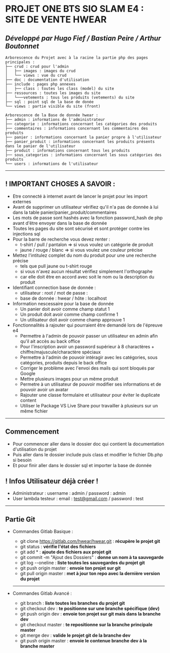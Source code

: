# PROJET ONE BTS SIO SLAM E4 : SITE DE VENTE HWEAR

## ***Développé par Hugo Fief / Bastian Peire / Arthur Boutonnet***

```
Arborescence du Projet avec à la racine la partie php des pages principales :
├── crud : crud pour l'admin
│   ├── images : images du crud
│   └── views : vue du crud
├── doc : documentation d'utilisation
├── include : pages php annexes
│   ├── class : toutes les class (model) du site 
├── ressources : toutes les images du site
│   └───vetements : tous les produits (vetements) du site
├── sql : point sql de la base de donée
└── views : partie visible du site (front)
```

```
Arborescence de la Base de donnée hwear :
├── admin : informations de l'administrateur
├── categorie : informations concernant les catégories des produits
├── commentaires : informations concernant les commentaires des produits  
├── panier : informations concernant la panier propre à l'utilisateur
├── panier_produit : informations concernant les produits présents dans le panier de l'utilisateur
├── produit : informations concernant tous les produits
├── sous_categories : informations concernant les sous catégories des produits
└── users : informations de l'utilisateur
```

---
## ! IMPORTANT CHOSES A SAVOIR : 
- Etre connecté à internet avant de lancer le projet pour les import externes
- Avant de supprimer un utilisateur vérifiez qu'il n'a pas de donnée à lui dans la table panier/panier_produit/commentaires
- Les mots de passe sont hashés avec la fonction password_hash de php avant d'être envoyer dans la base de donnée
- Toutes les pages du site sont sécurisé et sont protéger contre les injections sql
- Pour la barre de recherche vous devez renter : 
	* t-shirt / pull / pantalon => si vous voulez un catégorie de produit
	* jaune / rouge / blanc => si vous voulez une couleur précise
 - Mettez l'intitulez complet du nom du produit pour une une recherche précise 
	* tels que pull jaune ou t-shirt rouge
	* si vous n'avez aucun résultat vérifiez simplement l'orthographe 
	* car elle doit être en accord avec soit le nom ou la description du produit
- Identifiant connection base de donnée :
	* utilisateur : root / mot de passe :    
	* base de donnée : hwear / hôte : localhost
- Information nescessaire pour la base de donnée
 	* Un panier doit avoir comme champ statut 1
	* Un produit doit avoir comme champ confirme 1
	* Un utilisateur doit avoir comme champ approuve 1
- Fonctionnalités à rajouter qui pourraient être demandé lors de l'épreuve e4
    * Permettre à l'admin de pouvoir passer un utilisateur en admin afin qu'il ait accès au back office
    * Pour l'inscription avoir un password supérieur à 8 charactères + chiffre/majuscule/charactère spéciaux
    * Permettre à l'admin de pouvoir intéragir avec les catégories, sous catégories, produits depuis le back office
    * Corriger le problème avec l'envoi des mails qui sont bloqués par Google
    * Mettre plusieurs images pour un même produit
    * Permetre à un utilisateur de pouvoir modifier ses informations et de pouvoir avoir un avatar
    * Rajouter une classe formulaire et utilisateur pour éviter le duplicate content
    * Utiliser le Package VS Live Share pour travailler à plusieurs sur un même fichier

--- 
## Commencement  
- Pour commencer aller dans le dossier doc qui contient la documentation d'utilisation du projet
- Puis aller dans le dossier include puis class et modifier le fichier Db.php si besoin
- Et pour finir aller dans le dossier sql et importer la base de donnée 

## ! Infos Utilisateur déjà créer !
- Administrateur : username : admin / password : admin
- User lambda testeur : email : test@gmail.com / password : test

---

## Partie Git

- Commandes Gitlab Basique :
	
	* git clone https://gitlab.com/hwear/hwear.git : **récupère le projet git**
	* git status : **vérifie l'état des fichiers**
	* git add * : **ajoute des fichiers aux projet git**
	* git commit -m "Ajout des Dossiers" : **donne un nom à ta sauvegarde**
	* git log --oneline : **liste toutes les sauvegardes du projet git**
	* git push origin master : **envoie ton projet sur git** 
	* git pull origin master : **met à jour ton repo avec la dernière version du projet** 	
	
	---

- Commandes Gitlab Avancé :
	
	* git branch : **liste toutes les branches du projet git**
	* git checkout dev : **te positionne sur une branche spécifique (dev)**
	* git push origin dev : **envoie ton projet sur git mais dans la branche dev**
	* git checkout master : **te repositionne sur la branche principale master**
	* git merge dev : **valide le projet git de la branche dev**
	* git push origin master : **envoie le contenue branche dev à la branche master**
